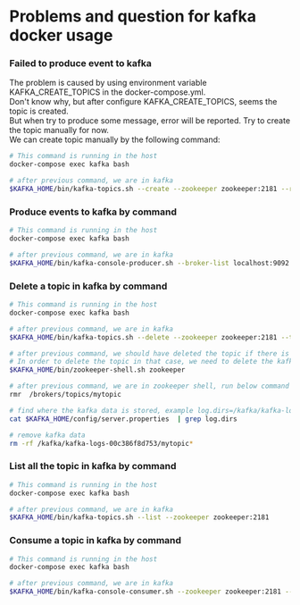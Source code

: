 # Problems and question for kafka docker usage

### Failed to produce event to kafka
The problem is caused by using environment variable KAFKA_CREATE_TOPICS in the docker-compose.yml.  
Don't know why, but after configure KAFKA_CREATE_TOPICS, seems the topic is created.  
But when try to produce some message, error will be reported. Try to create the topic manually for now.  
We can create topic manually by the following command:
```bash
# This command is running in the host
docker-compose exec kafka bash

# after previous command, we are in kafka
$KAFKA_HOME/bin/kafka-topics.sh --create --zookeeper zookeeper:2181 --replication-factor 1 --partitions 1 --topic mytopic  

```

### Produce events to kafka by command

```bash
# This command is running in the host
docker-compose exec kafka bash

# after previous command, we are in kafka
$KAFKA_HOME/bin/kafka-console-producer.sh --broker-list localhost:9092 --topic mytopic  
```

### Delete a topic in kafka by command
```bash
# This command is running in the host
docker-compose exec kafka bash

# after previous command, we are in kafka
$KAFKA_HOME/bin/kafka-topics.sh --delete --zookeeper zookeeper:2181 --topic mytopic

# after previous command, we should have deleted the topic if there is no data transfered
# In order to delete the topic in that case, we need to delete the kafka data and zookeeper data
$KAFKA_HOME/bin/zookeeper-shell.sh zookeeper

# after previous command, we are in zookeeper shell, run below command to delete the topic from zookeeper
rmr  /brokers/topics/mytopic

# find where the kafka data is stored, example log.dirs=/kafka/kafka-logs-00c386f8d753
cat $KAFKA_HOME/config/server.properties  | grep log.dirs

# remove kafka data
rm -rf /kafka/kafka-logs-00c386f8d753/mytopic*
```

### List all the topic in kafka by command
```bash
# This command is running in the host
docker-compose exec kafka bash

# after previous command, we are in kafka
$KAFKA_HOME/bin/kafka-topics.sh --list --zookeeper zookeeper:2181
```

### Consume a topic in kafka by command
```bash
# This command is running in the host
docker-compose exec kafka bash

# after previous command, we are in kafka
$KAFKA_HOME/bin/kafka-console-consumer.sh --zookeeper zookeeper:2181 --topic mytopic --from-beginning
```
